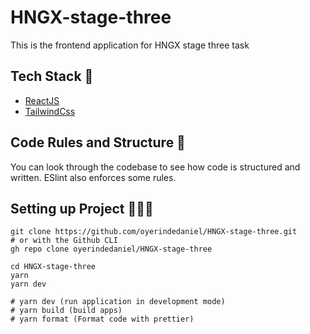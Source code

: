 # HNGX-stage-three

This is the frontend application for HNGX stage three task

## Tech Stack 🥞

- [ReactJS](https://react.dev/)
- [TailwindCss](https://tailwindcss.com/)

## Code Rules and Structure 📖

You can look through the codebase to see how code is structured and written. ESlint also enforces some rules.

## Setting up Project 👨🏾‍💻

```
git clone https://github.com/oyerindedaniel/HNGX-stage-three.git
# or with the Github CLI
gh repo clone oyerindedaniel/HNGX-stage-three

cd HNGX-stage-three
yarn
yarn dev

# yarn dev (run application in development mode)
# yarn build (build apps)
# yarn format (Format code with prettier)